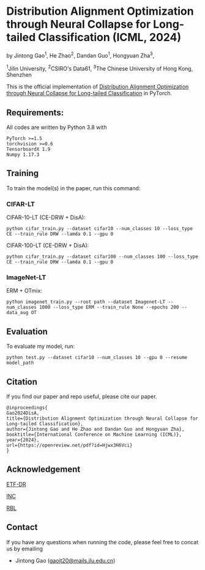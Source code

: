 # Distribution Alignment Optimization through Neural Collapse for Long-tailed Classification (ICML, 2024)

by Jintong Gao<sup>1</sup>, He Zhao<sup>2</sup>, Dandan Guo<sup>1</sup>, Hongyuan Zha<sup>3</sup>, 

<sup>1</sup>Jilin University, <sup>2</sup>CSIRO's Data61, <sup>3</sup>The Chinese University of Hong Kong, Shenzhen

This is the official implementation of [Distribution Alignment Optimization through Neural Collapse for Long-tailed Classification](https://openreview.net/pdf?id=Hjwx3H6Vci) in PyTorch.

## Requirements:

All codes are written by Python 3.8 with 

```
PyTorch >=1.5
torchvision >=0.6
TensorboardX 1.9
Numpy 1.17.3
```

## Training

To train the model(s) in the paper, run this command:

### CIFAR-LT

CIFAR-10-LT (CE-DRW + DisA):

```
python cifar_train.py --dataset cifar10 --num_classes 10 --loss_type CE --train_rule DRW --lamda 0.1 --gpu 0
```

CIFAR-100-LT (CE-DRW + DisA):

```
python cifar_train.py --dataset cifar100 --num_classes 100 --loss_type CE --train_rule DRW --lamda 0.1 --gpu 0
```
### ImageNet-LT

ERM + OTmix:

```
python imagenet_train.py --root path --dataset Imagenet-LT --num_classes 1000 --loss_type ERM --train_rule None --epochs 200 --data_aug OT
```

## Evaluation

To evaluate my model, run:

```
python test.py --dataset cifar10 --num_classes 10 --gpu 0 --resume model_path
```
## Citation

If you find our paper and repo useful, please cite our paper.

```
@inproceedings{
Gao2024DisA,
title={Distribution Alignment Optimization through Neural Collapse for Long-tailed Classification},
author={Jintong Gao and He Zhao and Dandan Guo and Hongyuan Zha},
booktitle={International Conference on Machine Learning (ICML)},
year={2024},
url={https://openreview.net/pdf?id=Hjwx3H6Vci}
}
```
## Acknowledgement

[ETF-DR](https://github.com/NeuralCollapseApplications/ImbalancedLearning)

[INC](https://github.com/Pepper-lll/NCfeature)

[RBL](https://gitee.com/gaopeifeng/rbl)

## Contact

If you have any questions when running the code, please feel free to concat us by emailing

+ Jintong Gao ([gaojt20@mails.jlu.edu.cn](mailto:gaojt20.mails.jlu.edu.cn))
